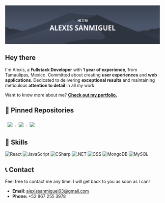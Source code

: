 [![Alexis Github Banner](./assets/newbanner.png)](https://alexisdev.vercel.app/)

## Hey there

I'm Alexis, a **Fullstack Developer** with **1 year of experience**, from Tamaulipas, Mexico. Committed about creating **user experiences** and **web applications**. Dedicated to delivering **exceptional results** and maintaining meticulous **attention to detail** in all my work.

Want to know more about me? **[Check out my portfolio.](https://alexisdev.vercel.app/)**

## 📌 Pinned Repositories

<a href="https://github.com/alexisstdev/alexisdev-portfolio">
  <img align="center" style="margin:0.5rem" src="https://github-readme-stats.vercel.app/api/pin/?username=alexisstdev&repo=alexisdev-portfolio&title_color=ffffff&text_color=c9cacc&icon_color=4c566a&bg_color=2e3440" />
</a>

<a href="https://github.com/alexisstdev/alexis.ai">
  <img align="center" style="margin:0.5rem" src="https://github-readme-stats.vercel.app/api/pin/?username=alexisstdev&repo=alexis.ai&title_color=ffffff&text_color=c9cacc&icon_color=4c566a&bg_color=2e3440" />
</a>

<a href="https://github.com/alexisstdev/binary-search-tree-viewer">
  <img align="center" style="margin:0.5rem" src="https://github-readme-stats.vercel.app/api/pin/?username=alexisstdev&repo=binary-search-tree-viewer&title_color=ffffff&text_color=c9cacc&icon_color=4c566a&bg_color=2e3440" />
</a>

## 💼 Skills

<img src="https://img.shields.io/badge/React-informational?style=flat&logo=react&logoColor=white&color=4c566a" alt="React" height="27" />

<img src="https://img.shields.io/badge/JavaScript-informational?style=flat&logo=JavaScript&logoColor=white&color=4c566a" alt="JavaScript" height="27" />

<img src="https://img.shields.io/badge/CSharp-informational?style=flat&logo=c-sharp&logoColor=white&color=4c566a" alt="CSharp" height="27" />

<img src="https://img.shields.io/badge/.NET-informational?style=flat&logo=.net&logoColor=white&color=4c566a" alt=".NET" height="27" />

<img src="https://img.shields.io/badge/CSS-informational?style=flat&logo=css3&logoColor=white&color=4c566a" alt="CSS" height="27" />

<img src="https://img.shields.io/badge/MongoDB-informational?style=flat&logo=MongoDB&logoColor=white&color=4c566a" alt="MongoDB" height="27" />

<img src="https://img.shields.io/badge/MySQL-informational?style=flat&logo=MySQL&logoColor=white&color=4c566a" alt="MySQL" height="27" />

## 📞 Contact

Feel free to contact me any time. I will get back to you as soon as I can!

- **Email**: alexissanmiguel03@gmail.com
- **Phone:** +52 867 255 3978 
